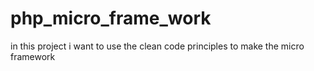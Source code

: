 # php_micro_frame_work
in this project i want to use the clean code principles to make the micro framework
